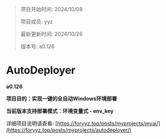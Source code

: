 ﻿> 项目开始时间: 2024/10/08
>
> 项目成员: yyz
>
> 最新更新时间: 2024/10/26
>
> 版本号: a0.126

# AutoDeployer

**a0.126**

**项目目的：实现一键的全自动Windows环境部署**

**当前版本支持部署模式：环境变量式 - env_key**

详细项目说明请查看: [https://foryyz.top/posts/myprojects/myai/](https://foryyz.top/posts/myprojects/autodeployer/)
